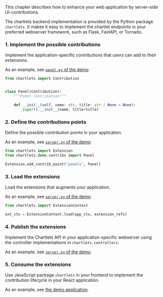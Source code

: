 This chapter describes how to enhance your web application by server-side 
UI-contributions.  

The chartlets backend implementation is provided by the Python package `chartlets`.
It makes it easy to implement the chartlet endpoints in your preferred
webserver framework, such as Flask, FastAPI, or Tornado. 

### 1. Implement the possible contributions

Implement the application-specific contributions that users 
can add to their extensions.

As an example, see [`panel.py` of the demo](chartlets.py/chartlets/demo/contribs/panel.py):

```python
from chartlets import Contribution


class Panel(Contribution):
    """Panel contribution"""

    def __init__(self, name: str, title: str | None = None):
        super().__init__(name, title=title)
```

### 2. Define the contributions points

Define the possible contribution points in your application.

As an example, see [`server.py` of the demo](chartlets.py/chartlets/demo/server.py):

```python
from chartlets import Extension
from chartlets.demo.contribs import Panel

Extension.add_contrib_point("panels", Panel)
```

### 3. Load the extensions

Load the extensions that augments your application.

As an example, see [`server.py` of the demo](chartlets.py/chartlets/demo/server.py):

```python
from chartlets import ExtensionContext

ext_ctx = ExtensionContext.load(app_ctx, extension_refs)
```

### 4. Publish the extensions 

Implement the Chartlets API in your application-specific webserver using
the controller implementations in `chartlets.controllers`. 

As an example, see [`server.py` of the demo](chartlets.py/chartlets/demo/server.py).

### 5. Consume the extensions

Use JavaScript package `chartlets` in your frontend to implement the 
contribution lifecycle in your React application.

As an example, see [the demo application](chartlets.js/src/demo).
